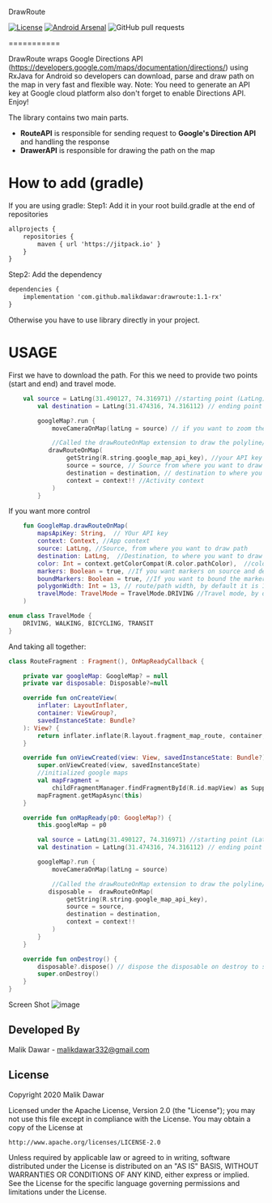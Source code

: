 DrawRoute

[![License](https://img.shields.io/badge/license-Apache%202-blue.svg)](https://www.apache.org/licenses/LICENSE-2.0) 
[![Android Arsenal]( https://img.shields.io/badge/Android%20Arsenal-drawroute-green.svg?style=flat )]( https://android-arsenal.com/details/1/8158 )
![GitHub pull requests](https://img.shields.io/github/issues-pr/malikdawar/drawroute)

===========

DrawRoute wraps Google Directions API (https://developers.google.com/maps/documentation/directions/) using RxJava for Android so developers can download, parse and draw path on the map in very fast and flexible way. 
Note: You need to generate an API key at Google cloud platform also don't forget to enable Directions API. Enjoy!


The library contains two main parts.
 - **RouteAPI**
    is responsible for sending request to **Google's Direction API** and handling the response
 - **DrawerAPI**
    is responsible for drawing the path on the map


How to add (gradle)
===========
If you are using gradle:
Step1: Add it in your root build.gradle at the end of repositories

```xml
allprojects {
    repositories {
        maven { url 'https://jitpack.io' }
    }
}
```

Step2: Add the dependency
```xml
dependencies {
	implementation 'com.github.malikdawar:drawroute:1.1-rx'
}
```
Otherwise you have to use library directly in your project.

USAGE
===========
First we have to download the path. For this we need to provide two points (start and end) and travel mode.


```Kotlin
	val source = LatLng(31.490127, 74.316971) //starting point (LatLng)
        val destination = LatLng(31.474316, 74.316112) // ending point (LatLng)

        googleMap?.run {
            moveCameraOnMap(latLng = source) // if you want to zoom the map to any point

            //Called the drawRouteOnMap extension to draw the polyline/route on google maps
           drawRouteOnMap(
                getString(R.string.google_map_api_key), //your API key
                source = source, // Source from where you want to draw path
                destination = destination, // destination to where you want to draw path
                context = context!! //Activity context
            )
        }

```

If you want more control

```Kotlin
	fun GoogleMap.drawRouteOnMap(
	    mapsApiKey: String,  // YOur API key
	    context: Context, //App context
	    source: LatLng, //Source, from where you want to draw path
	    destination: LatLng,  //Destination, to where you want to draw path
	    color: Int = context.getColorCompat(R.color.pathColor),  //color, path/route/polygon color, specify the color if you want some other color other then default one
	    markers: Boolean = true, //If you want markers on source and destination, by default it is true
	    boundMarkers: Boolean = true, //If you want to bound the markers(start and end points) in screen with padding, by default it is true 
	    polygonWidth: Int = 13, // route/path width, by default it is 13
	    travelMode: TravelMode = TravelMode.DRIVING //Travel mode, by default it is DRIVING
	)

```

```Kotlin
enum class TravelMode {
    DRIVING, WALKING, BICYCLING, TRANSIT
}

```

And taking all together:

```Kotlin
class RouteFragment : Fragment(), OnMapReadyCallback {

    private var googleMap: GoogleMap? = null
    private var disposable: Disposable?=null

    override fun onCreateView(
        inflater: LayoutInflater,
        container: ViewGroup?,
        savedInstanceState: Bundle?
    ): View? {
        return inflater.inflate(R.layout.fragment_map_route, container, false)
    }

    override fun onViewCreated(view: View, savedInstanceState: Bundle?) {
        super.onViewCreated(view, savedInstanceState)
        //initialized google maps
        val mapFragment =
            childFragmentManager.findFragmentById(R.id.mapView) as SupportMapFragment
        mapFragment.getMapAsync(this)
    }

    override fun onMapReady(p0: GoogleMap?) {
        this.googleMap = p0

        val source = LatLng(31.490127, 74.316971) //starting point (LatLng)
        val destination = LatLng(31.474316, 74.316112) // ending point (LatLng)

        googleMap?.run {
            moveCameraOnMap(latLng = source)

            //Called the drawRouteOnMap extension to draw the polyline/route on google maps
           disposable =  drawRouteOnMap(
                getString(R.string.google_map_api_key),
                source = source,
                destination = destination,
                context = context!!
            )
        }
    }

    override fun onDestroy() {
        disposable?.dispose() // dispose the disposable on destroy to stop using the phone resources in bakground
        super.onDestroy()
    }
}

```

Screen Shot
![image](screenshot/map.jpeg)

Developed By
------------
Malik Dawar - malikdawar332@gmail.com

License
----------


Copyright 2020 Malik Dawar

Licensed under the Apache License, Version 2.0 (the "License");
you may not use this file except in compliance with the License.
You may obtain a copy of the License at

    http://www.apache.org/licenses/LICENSE-2.0

Unless required by applicable law or agreed to in writing, software
distributed under the License is distributed on an "AS IS" BASIS,
WITHOUT WARRANTIES OR CONDITIONS OF ANY KIND, either express or implied.
See the License for the specific language governing permissions and
limitations under the License.






